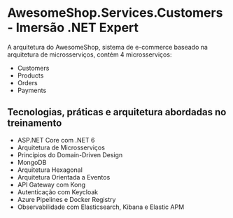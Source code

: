 # AwesomeShop.Services.Customers - Imersão .NET Expert

A arquitetura do AwesomeShop, sistema de e-commerce baseado na arquitetura de microsserviços, contém 4 microsserviços:
- Customers
- Products
- Orders
- Payments

## Tecnologias, práticas e arquitetura abordadas no treinamento
- ASP.NET Core com .NET 6
- Arquitetura de Microsserviços
- Princípios do Domain-Driven Design
- MongoDB
- Arquitetura Hexagonal
- Arquitetura Orientada a Eventos
- API Gateway com Kong
- Autenticação com Keycloak
- Azure Pipelines e Docker Registry
- Observabilidade com Elasticsearch, Kibana e Elastic APM
